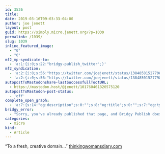 ```yaml
---
id: 3526
title: 
date: 2019-03-16T09:03:33-04:00
author: joe jenett
layout: post
guid: https://simply.micro.jenett.org/?p=1039
permalink: /1039/
slug: 1039
inline_featured_image:
  - "0"
  - "0"
mf2_mp-syndicate-to:
  - 'a:1:{i:0;s:22:"bridgy-publish_twitter";}'
mf2_syndication:
  - 'a:2:{i:0;s:56:"https://twitter.com/joejenett/status/1384850152779829248";i:1;s:56:"https://twitter.com/joejenett/status/1106903853570629632";}'
  - 'a:2:{i:0;s:56:"https://twitter.com/joejenett/status/1384850152779829248";i:1;s:56:"https://twitter.com/joejenett/status/1106903853570629632";}'
autopostToMastodonshare-lastSuccessfullTootURL:
  - https://mastodon.host/@jenett/101760461320575120
autopostToMastodon-post-status:
  - 'off'
complete_open_graph:
  - 'a:7:{s:14:"og:description";s:0:"";s:8:"og:title";s:0:"";s:7:"og:type";s:0:"";s:12:"twitter:card";s:7:"summary";s:15:"twitter:creator";s:0:"";s:19:"twitter:description";s:0:"";s:8:"og:image";s:0:"";}'
bridgy_error:
  - "Sorry, you've already published that page, and Bridgy Publish doesn't support updating existing posts. Details: https://github.com/snarfed/bridgy/issues/84"
categories:
  - micro
kind:
  - Article
---
```

“To a fresh, creative domain...” [thinkingwomansdiary.com](http://www.thinkingwomansdiary.com/ "thinkingwomansdiary.com")